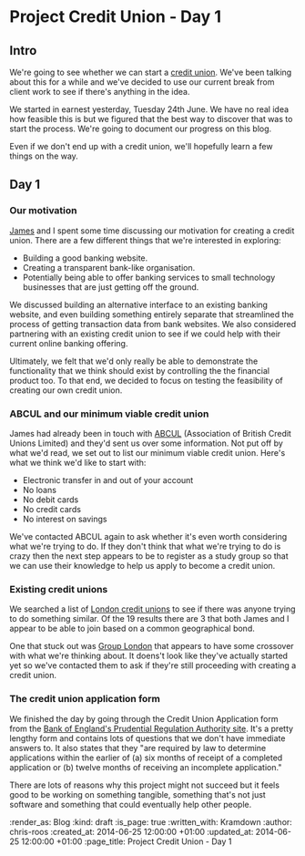 Project Credit Union - Day 1
============================

## Intro

We're going to see whether we can start a [credit union][]. We've been talking about this for a while and we've decided to use our current break from client work to see if there's anything in the idea.

We started in earnest yesterday, Tuesday 24th June. We have no real idea how feasible this is but we figured that the best way to discover that was to start the process. We're going to document our progress on this blog.

Even if we don't end up with a credit union, we'll hopefully learn a few things on the way.

## Day 1

### Our motivation

[James][] and I spent some time discussing our motivation for creating a credit union. There are a few different things that we're interested in exploring:

* Building a good banking website.
* Creating a transparent bank-like organisation.
* Potentially being able to offer banking services to small technology businesses that are just getting off the ground.

We discussed building an alternative interface to an existing banking website, and even building something entirely separate that streamlined the process of getting transaction data from bank websites. We also considered partnering with an existing credit union to see if we could help with their current online banking offering.

Ultimately, we felt that we'd only really be able to demonstrate the functionality that we think should exist by controlling the the financial product too. To that end, we decided to focus on testing the feasibility of creating our own credit union.

### ABCUL and our minimum viable credit union

James had already been in touch with [ABCUL][] (Association of British Credit Unions Limited) and they'd sent us over some information. Not put off by what we'd read, we set out to list our minimum viable credit union. Here's what we think we'd like to start with:

* Electronic transfer in and out of your account
* No loans
* No debit cards
* No credit cards
* No interest on savings

We've contacted ABCUL again to ask whether it's even worth considering what we're trying to do. If they don't think that what we're trying to do is crazy then the next step appears to be to register as a study group so that we can use their knowledge to help us apply to become a credit union.

### Existing credit unions

We searched a list of [London credit unions][] to see if there was anyone trying to do something similar. Of the 19 results there are 3 that both James and I appear to be able to join based on a common geographical bond.

One that stuck out was [Group London][] that appears to have some crossover with what we're thinking about. It doens't look like they've actually started yet so we've contacted them to ask if they're still proceeding with creating a credit union.

### The credit union application form

We finished the day by going through the Credit Union Application form from the [Bank of England's Prudential Regulation Authority site][BoE PRA]. It's a pretty lengthy form and contains lots of questions that we don't have immediate answers to. It also states that they "are required by law to determine applications within the earlier of (a) six months of receipt of a completed application or (b) twelve months of receiving an incomplete application."

There are lots of reasons why this project might not succeed but it feels good to be working on something tangible, something that's not just software and something that could eventually help other people.

[ABCUL]: http://www.abcul.org/
[BoE PRA]: http://www.bankofengland.co.uk/pra/Pages/authorisations/newfirm/creditunion.aspx
[credit union]: http://en.wikipedia.org/wiki/Credit_union
[Group London]: https://blog.grouplondon.co.uk/2013/10/15/hello-welcome-to-group-london/
[James]: /james-mead
[London credit unions]: http://www.findyourcreditunion.co.uk/home?search=true&homepostcode=&city=london&workpostcode=ec2a+2be&employer=&associations=#resultsheading


:render_as: Blog
:kind: draft
:is_page: true
:written_with: Kramdown
:author: chris-roos
:created_at: 2014-06-25 12:00:00 +01:00
:updated_at: 2014-06-25 12:00:00 +01:00
:page_title: Project Credit Union - Day 1

